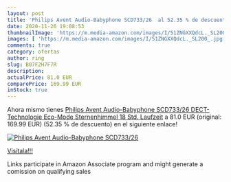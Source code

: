 ```yaml
---
layout: post
title: 'Philips Avent Audio-Babyphone SCD733/26  al 52.35 % de descuento'
date: 2020-11-26 19:08:53
thumbnailImage: 'https://m.media-amazon.com/images/I/51ZNGXXQdcL._SL200_.jpg'
images: [ 'https://m.media-amazon.com/images/I/51ZNGXXQdcL._SL200_.jpg' ]
comments: true
category: ofertas
author: ring
slug: B07F2H7F7R
description:
actualPrice: 81.0 EUR
comparePrice: 169.99 EUR
inStock: true
---
```


Ahora mismo tienes [Philips Avent Audio-Babyphone SCD733/26  DECT-Technologie  Eco-Mode  Sternenhimmel  18 Std. Laufzeit](https://www.amazon.de/dp/B07F2H7F7R/?tag=tolees0ca-21) a 81.0 EUR (original: 169.99 EUR) (52.35 %  de descuento) en el siguiente enlace!

[![Philips Avent Audio-Babyphone SCD733/26 ](https://m.media-amazon.com/images/I/51ZNGXXQdcL._SL200_.jpg)](https://www.amazon.de/dp/B07F2H7F7R/?tag=tolees0ca-21)

[Visítala!!!](https://www.amazon.de/dp/B07F2H7F7R/?tag=tolees0ca-21)

Links participate in Amazon Associate program and might generate a comission on qualifying sales
